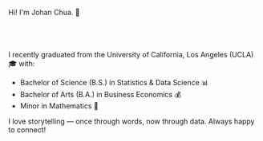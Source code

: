 Hi! I'm Johan Chua. 👋  
</br>  
</br>  
I recently graduated from the University of California, Los Angeles (UCLA) 🎓 with:  
- Bachelor of Science (B.S.) in Statistics & Data Science 📊  
- Bachelor of Arts (B.A.) in Business Economics 💰  
- Minor in Mathematics 🔢  

I love storytelling — once through words, now through data. Always happy to connect!
